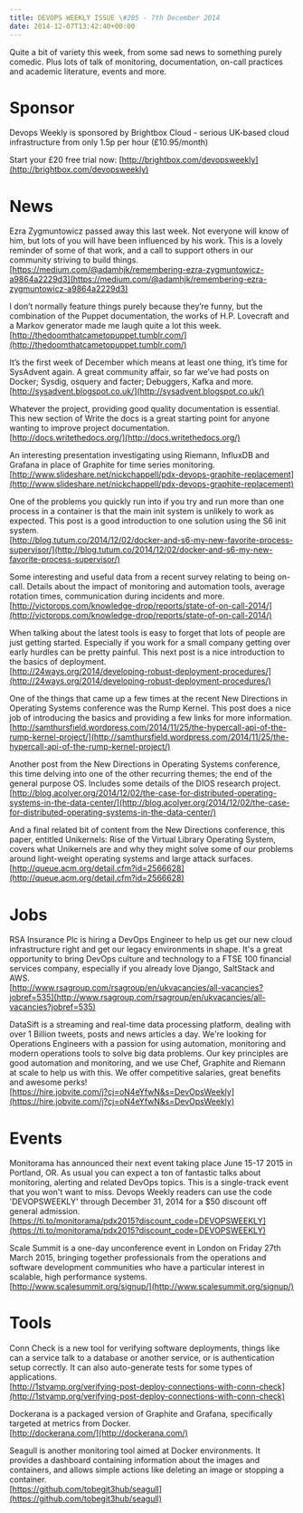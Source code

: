 ```yaml
---
title: DEVOPS WEEKLY ISSUE \#205 - 7th December 2014 
date: 2014-12-07T13:42:40+00:00
---
```


Quite a bit of variety this week, from some sad news to something purely comedic. Plus lots of talk of monitoring, documentation, on-call practices and academic literature, events and more.


Sponsor
======

Devops Weekly is sponsored by Brightbox Cloud - serious UK-based cloud infrastructure from only 1.5p per hour (£10.95/month)

Start your £20 free trial now: [http://brightbox.com/devopsweekly](http://brightbox.com/devopsweekly)


News
====

Ezra Zygmuntowicz passed away this last week. Not everyone will know of him, but lots of you will have been influenced by his work. This is a lovely reminder of some of that work, and a call to support others in our community striving to build things.
<br>[https://medium.com/@adamhjk/remembering-ezra-zygmuntowicz-a9864a2229d3](https://medium.com/@adamhjk/remembering-ezra-zygmuntowicz-a9864a2229d3)


I don’t normally feature things purely because they’re funny, but the combination of the Puppet documentation, the works of H.P. Lovecraft and a Markov generator made me laugh quite a lot this week.
<br>[http://thedoomthatcametopuppet.tumblr.com/](http://thedoomthatcametopuppet.tumblr.com/)


It’s the first week of December which means at least one thing, it’s time for SysAdvent again. A great community affair, so far we’ve had posts on Docker; Sysdig, osquery and facter; Debuggers, Kafka and more.
<br>[http://sysadvent.blogspot.co.uk/](http://sysadvent.blogspot.co.uk/)


Whatever the project, providing good quality documentation is essential. This new section of Write the docs is a great starting point for anyone wanting to improve project documentation.
<br>[http://docs.writethedocs.org/](http://docs.writethedocs.org/)


An interesting presentation investigating using Riemann, InfluxDB and Grafana in place of Graphite for time series monitoring.
<br>[http://www.slideshare.net/nickchappell/pdx-devops-graphite-replacement](http://www.slideshare.net/nickchappell/pdx-devops-graphite-replacement)


One of the problems you quickly run into if you try and run more than one process in a container is that the main init system is unlikely to work as expected. This post is a good introduction to one solution using the S6 init system.
<br>[http://blog.tutum.co/2014/12/02/docker-and-s6-my-new-favorite-process-supervisor/](http://blog.tutum.co/2014/12/02/docker-and-s6-my-new-favorite-process-supervisor/)


Some interesting and useful data from a recent survey relating to being on-call. Details about the impact of monitoring and automation tools, average rotation times, communication during incidents and more.
<br>[http://victorops.com/knowledge-drop/reports/state-of-on-call-2014/](http://victorops.com/knowledge-drop/reports/state-of-on-call-2014/)


When talking about the latest tools is easy to forget that lots of people are just getting started. Especially if you work for a small company getting over early hurdles can be pretty painful. This next post is a nice introduction to the basics of deployment.
<br>[http://24ways.org/2014/developing-robust-deployment-procedures/](http://24ways.org/2014/developing-robust-deployment-procedures/)


One of the things that came up a few times at the recent New Directions in Operating Systems conference was the Rump Kernel. This post does a nice job of introducing the basics and providing a few links for more information.
<br>[http://samthursfield.wordpress.com/2014/11/25/the-hypercall-api-of-the-rump-kernel-project/](http://samthursfield.wordpress.com/2014/11/25/the-hypercall-api-of-the-rump-kernel-project/)


Another post from the New Directions in Operating Systems conference, this time delving into one of the other recurring themes; the end of the general purpose OS. Includes some details of the DIOS research project.
<br>[http://blog.acolyer.org/2014/12/02/the-case-for-distributed-operating-systems-in-the-data-center/](http://blog.acolyer.org/2014/12/02/the-case-for-distributed-operating-systems-in-the-data-center/)


And a final related bit of content from the New Directions conference, this paper, entitled Unikernels: Rise of the Virtual Library Operating System, covers what Unikernels are and why they might solve some of our problems around light-weight operating systems and large attack surfaces.
<br>[http://queue.acm.org/detail.cfm?id=2566628](http://queue.acm.org/detail.cfm?id=2566628)


Jobs
====

RSA Insurance Plc is hiring a DevOps Engineer to help us get our new cloud infrastructure right and get our legacy environments in shape. It's a great opportunity to bring DevOps culture and technology to a FTSE 100 financial services company, especially if you already love Django, SaltStack and AWS.
<br>[http://www.rsagroup.com/rsagroup/en/ukvacancies/all-vacancies?jobref=535](http://www.rsagroup.com/rsagroup/en/ukvacancies/all-vacancies?jobref=535)


DataSift is a streaming and real-time data processing platform, dealing with over 1 Billion tweets, posts and news articles a day. We're looking for Operations Engineers with a passion for using automation, monitoring and modern operations tools to solve big data problems.  Our key principles are good automation and monitoring, and we use Chef, Graphite and Riemann at scale to help us with this. We offer competitive salaries, great benefits and awesome perks!
<br>[https://hire.jobvite.com/j?cj=oN4eYfwN&s=DevOpsWeekly](https://hire.jobvite.com/j?cj=oN4eYfwN&s=DevOpsWeekly)


Events
=====

Monitorama has announced their next event taking place June 15-17 2015 in Portland, OR. As usual you can expect a ton of fantastic talks about monitoring, alerting and related DevOps topics. This is a single-track event that you won't want to miss. Devops Weekly readers can use the code 'DEVOPSWEEKLY' through December 31, 2014 for a $50 discount off general admission.
<br>[https://ti.to/monitorama/pdx2015?discount_code=DEVOPSWEEKLY](https://ti.to/monitorama/pdx2015?discount_code=DEVOPSWEEKLY)


Scale Summit is a one-day unconference event in London on Friday 27th March 2015, bringing together professionals from the operations and software development communities who have a particular interest in scalable, high performance systems.
<br>[http://www.scalesummit.org/signup/](http://www.scalesummit.org/signup/)


Tools
=====

Conn Check is a new tool for verifying software deployments, things like can  a service talk to a database or another service, or is authentication setup correctly. It can also auto-generate tests for some types of applications.
<br>[http://1stvamp.org/verifying-post-deploy-connections-with-conn-check](http://1stvamp.org/verifying-post-deploy-connections-with-conn-check)


Dockerana is a packaged version of Graphite and Grafana, specifically targeted at metrics from Docker.
<br>[http://dockerana.com/](http://dockerana.com/)


Seagull is another monitoring tool aimed at Docker environments. It provides a dashboard containing information about the images and containers, and allows simple actions like deleting an image or stopping a container.
<br>[https://github.com/tobegit3hub/seagull](https://github.com/tobegit3hub/seagull)




